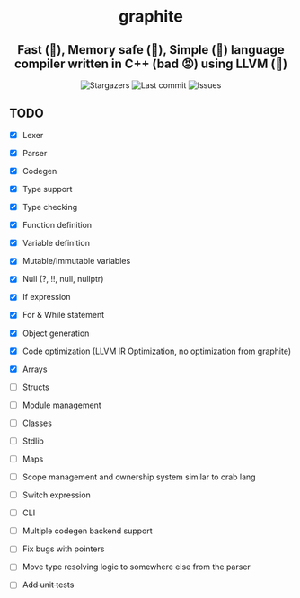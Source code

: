 <div align="center">
    <h1>graphite</h1>
    <h2>Fast (🚀), Memory safe (🚀), Simple (🚀) language compiler written in C++ (bad 😡) using LLVM (🚀)</h2>
</div>

<div align="center">
  <img alt="Stargazers" src="https://img.shields.io/github/stars/budchirp/graphite?style=for-the-badge&colorA=0b1221&colorB=ff8e8e" />
  <img alt="Last commit" src="https://img.shields.io/github/last-commit/budchirp/graphite?style=for-the-badge&colorA=0b1221&colorB=BDB0E4" />
  <img alt="Issues" src="https://img.shields.io/github/issues/budchirp/graphite?style=for-the-badge&colorA=0b1221&colorB=FBC19D" />
</div>

## TODO

- [x] Lexer
- [x] Parser
- [x] Codegen
- [x] Type support
- [x] Type checking
- [x] Function definition
- [x] Variable definition
- [x] Mutable/Immutable variables
- [x] Null (?, !!, null, nullptr)
- [x] If expression
- [x] For & While statement
- [x] Object generation
- [x] Code optimization (LLVM IR Optimization, no optimization from graphite)
- [x] Arrays
- [ ] Structs
- [ ] Module management
- [ ] Classes
- [ ] Stdlib
- [ ] Maps
- [ ] Scope management and ownership system similar to crab lang
- [ ] Switch expression
- [ ] CLI

- [ ] Multiple codegen backend support

- [ ] Fix bugs with pointers
- [ ] Move type resolving logic to somewhere else from the parser

- [ ] ~~Add unit tests~~

